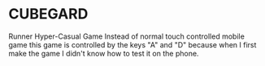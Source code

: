 # CUBEGARD
Runner Hyper-Casual Game
Instead of normal touch controlled mobile game this game is controlled by the keys "A" and "D" because when I first make the game I didn't know how to test it on the phone.
